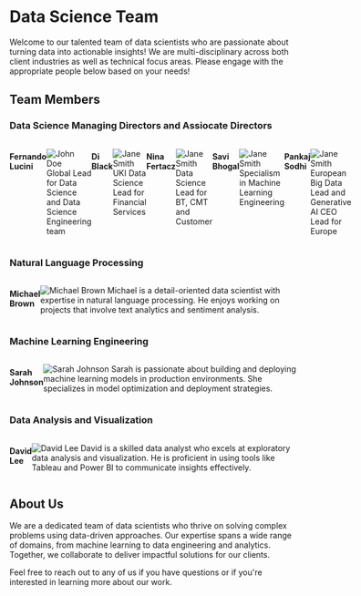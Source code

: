 # Data Science Team

Welcome to our talented team of data scientists who are passionate about turning data into actionable insights! We are multi-disciplinary across both client industries as well as technical focus areas. Please engage with the appropriate people below based on your needs!

## Team Members

### Data Science Managing Directors and Assiocate Directors

<div class="members">
  
#### Fernando Lucini
![John Doe](acn.png)
Global Lead for Data Science and Data Science Engineering team

#### Di Black
![Jane Smith](acn.png)
UKI Data Science Lead for Financial Services

#### Nina Fertacz
![Jane Smith](acn.png)
Data Science Lead for BT, CMT and Customer

#### Savi Bhogal
![Jane Smith](acn.png)
Specialism in Machine Learning Engineering

#### Pankaj Sodhi
![Jane Smith](acn.png)
European Big Data Lead and Generative AI CEO Lead for Europe

</div>

### Natural Language Processing

<div class="members">

#### Michael Brown
![Michael Brown](acn.png)
Michael is a detail-oriented data scientist with expertise in natural language processing. He enjoys working on projects that involve text analytics and sentiment analysis.

</div>

### Machine Learning Engineering

<div class="members">

#### Sarah Johnson
![Sarah Johnson](acn.png)
Sarah is passionate about building and deploying machine learning models in production environments. She specializes in model optimization and deployment strategies.

</div>

### Data Analysis and Visualization

<div class="members">

#### David Lee
![David Lee](acn.png)
David is a skilled data analyst who excels at exploratory data analysis and visualization. He is proficient in using tools like Tableau and Power BI to communicate insights effectively.

</div>

## About Us

We are a dedicated team of data scientists who thrive on solving complex problems using data-driven approaches. Our expertise spans a wide range of domains, from machine learning to data engineering and analytics. Together, we collaborate to deliver impactful solutions for our clients.

Feel free to reach out to any of us if you have questions or if you're interested in learning more about our work.

<style>
.members {
  display: flex;
  justify-content: space-around;
}
</style>
